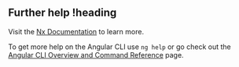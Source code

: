 <!-- .documentation/further-help/main.md -->
## Further help !heading

Visit the [Nx Documentation](https://nx.dev/angular) to learn more.

To get more help on the Angular CLI use `ng help` or go check out the [Angular CLI Overview and Command Reference](https://angular.io/cli) page.
